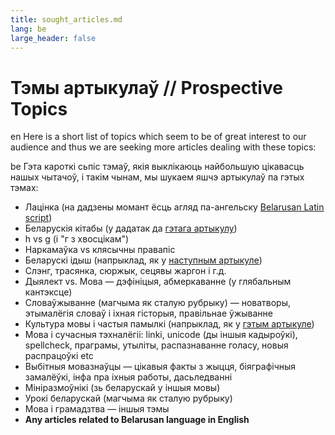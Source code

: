 ```yaml
---
title: sought_articles.md 
lang: be
large_header: false
---
```





Тэмы артыкулаў // Prospective Topics
====================================

en Here is a short list of topics which seem to be of great interest to our audience and thus we are seeking more articles dealing with these topics:

be Гэта кароткі сьпіс тэмаў, якія выклікаюць найбольшую цікавасць нашых чытачоў, і такім чынам, мы шукаем яшчэ артыкулаў па гэтых тэмах:

*   Лацінка (на дадзены момант ёсць агляд па-ангельску [Belarusan Latin script](articles/art_lac1.html))
*   Беларускія кітабы (у дадатак да [гэтага артыкулу](articles/art_kitab1.html))
*   h vs g (і "г з хвосцікам")
*   Наркамаўка vs клясычны правапіс
*   Беларускі ідыш (напрыклад, як у [наступным артыкуле](http://belarus8.tripod.com/litvaki/artykuly.htm))
*   Слэнг, трасянка, сюржык, сецявы жаргон і г.д.
*   Дыялект vs. Мова — дэфініцыя, абмеркаванне (у глябальным кантэксце)
*   Словаўжыванне (магчыма як сталую рубрыку) — новатворы, этымалёгія словаў і іхная гісторыя, правільнае ўжыванне
*   Культура мовы і частыя памылкі (напрыклад, як у [гэтым артыкуле](articles/art_charter2.html))
*   Мова і сучасныя тэхналёгіі: linki, unicode (ды іншыя кадыроўкі), spellcheck, праграмы, утыліты, распазнаванне голасу, новыя распрацоўкі etc
*   Выбітныя мовазнаўцы — цікавыя факты з жыцця, біяграфічныя замалёўкі, інфа пра іхныя работы, дасьледванні
*   Мініразмоўнікі (зь беларускай у іншыя мовы)
*   Урокі беларускай (магчыма як сталую рубрыку)
*   Мова і грамадзтва — іншыя тэмы
*   **Any articles related to Belarusan language in English**
